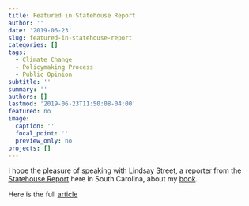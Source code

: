 ```yaml
---
title: Featured in Statehouse Report
author: ''
date: '2019-06-23'
slug: featured-in-statehouse-report
categories: []
tags:
  - Climate Change
  - Policymaking Process
  - Public Opinion
subtitle: ''
summary: ''
authors: []
lastmod: '2019-06-23T11:50:08-04:00'
featured: no
image:
  caption: ''
  focal_point: ''
  preview_only: no
projects: []
---
```


I hope the pleasure of speaking with Lindsay Street, a reporter from the [Statehouse Report](http://www.statehousereport.com/) here in South Carolina, about my [book](https://www.matthewcnowlin.com/post/environmental-policymaking-book/).

Here is the full [article](http://www.statehousereport.com/2019/06/21/news-briefs-voters-may-finally-vote-with-climate-in-mind-cofc-prof-says/?utm_source=wysija&utm_medium=email&utm_campaign=19_0621_issue) 
